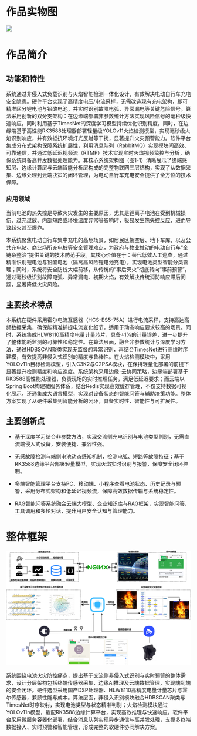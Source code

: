 # 作品实物图

![](E:\CAD431\研电赛&嵌赛\25embedded-system-design-contest\img\开发板2.jpg)

# 作品简介

## 功能和特性

​	系统通过非侵入式负载识别与火焰智能检测一体化设计，有效解决电动自行车充电安全隐患。硬件平台实现了高精度电压/电流采样，无需改造现有充电架构，即可精准区分锂电池与铅酸电池，并实时识别故障电弧、异常漏电等关键危险信号。算法采用创新的双分支架构：在边缘端部署非参数统计方法实现风险信号的毫秒级快速响应，同时利用基于TimesNet的深度学习模型持续优化识别精度。同时，在边缘端基于高性能RK3588处理器部署轻量级YOLOv11火焰检测模型，实现毫秒级火焰识别响应，并有效抵抗环境灯光反射等干扰，显著提升火灾预警能力。软件平台集成分布式架构保障系统扩展性，利用消息队列（RabbitMQ）实现模块间高效、可靠通信，并通过低延迟视频流（RTMP）技术实现实时火焰视频监控与分析，确保系统具备高并发数据处理能力。其核心系统架构图（图1-1）清晰展示了终端感知层、边缘计算层与云端智能分析层构成的完整物联网三层结构，实现了从数据采集、边缘处理到云端决策的闭环管理，为电动自行车充电安全提供了全方位的技术保障。

### 应用领域

​	当前电池的热失控是导致火灾发生的主要原因，尤其是锂离子电池在受到机械损伤、过充过放、内部短路或环境温度异常等影响时，极易发生热失控反应，进而导致起火甚至爆炸。

​	本系统聚焦电动自行车集中充电的高危场景，如居民区架空层、地下车库，以及公共充电站、商业场所充电桩等安全管理难点，为政府与物业推动的电动自行车“全链条整治”提供关键的技术防范手段。其核心价值在于：替代低效人工巡查，通过精准识别锂电池与铅酸电池（隔离高风险锂电池充电），实现电池类型智能分类管理；同时，系统将安全防线大幅前移，从传统的“事后灭火”彻底转向“事前预警”，通过毫秒级识别故障电弧、异常漏电、初期火焰，有效解决传统消防响应滞后问题，显著降低火灾风险。

## 主要技术特点

​	本系统在硬件采用霍尔电流互感器（HCS-ES5-75A）进行电流采样，支持高达高频数据采集，确保能精准捕捉电流变化细节，适用于动态响应要求较高的场景。同时，系统集成HLW8110高精度电量计量芯片，具备±1%的计量误差，进一步提升了整体能耗监测的可靠性和稳定性。在算法层面，融合非参数统计与深度学习方法，通过HDBSCAN聚类实现无监督的异常识别，再结合TimesNet进行高维时序建模，有效提高非侵入式识别的精度与鲁棒性。在火焰检测模块中，采用YOLOv11n目标检测模型，引入C3K2与C2PSA模块，在保持轻量化部署的前提下显著提升检测精度和响应速度。系统架构采用边缘-云协同策略，边缘端部署基于RK3588高性能处理器，负责现场的实时推理任务，满足低延迟要求；而云端以Spring Boot构建微服务体系，结合Redis实现高效缓存管理，不仅支持数据可视化展示，还通集成大语言模型，实现对设备状态的智能问答与辅助决策功能。整体方案实现了从硬件采集到智能分析的闭环，具备实时性、智能性与可扩展性。

## 主要创新点

- 基于深度学习结合非参数方法，实现交流侧充电识别与电池类型判别，无需直流端侵入式设备，安装便捷、兼容性强。

- 无感故障检测与端侧电池动态感知机制，检测电弧、短路等故障特征；基于RK3588边缘平台部署轻量模型，实现火焰实时识别与报警，保障安全闭环控制。

- 多端智能管理平台支持PC、移动端、小程序查看电池状态、历史记录与预警，采用分布式架构和低延迟视频流，保障高效数据传输与系统稳定性。

- RAG智能问答系统融合云端大模型、企业知识库与RAG框架，实现智能问答、工具调用和多轮对话，提升用户安全认知与管理能力。

# 整体框架



![](img/图片1.png)



​	系统围绕电池火灾防控痛点，提出基于交流侧非侵入式识别与实时预警的整体需求，设计分层架构包括终端传感器采集、边缘AI推理及云端数据管理，实现端到端的安全闭环。硬件选型采用国产DSP处理器、HLW8110高精度电量计量芯片与霍尔传感器，兼顾性能与成本。算法层面，非侵入识别模块融合HDBSCAN聚类与TimesNet时序映射，实现电池类型与状态精准判别；火焰检测模块通过YOLOv11n模型，适配RK3588边缘计算平台，实现高效推理与快速响应。软件平台采用微服务容器化部署，结合消息队列实现异步通信与高并发处理，支撑多终端数据接入、实时预警和智能管理，形成完整的软硬件协同解决方案。
